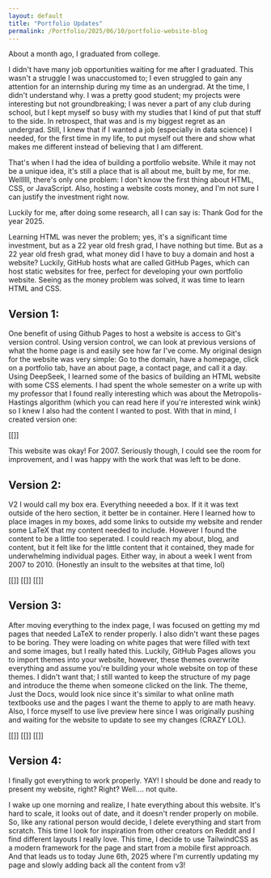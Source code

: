 ```yaml
---
layout: default
title: "Portfolio Updates"
permalink: /Portfolio/2025/06/10/portfolio-website-blog
---
```


About a month ago, I graduated from college. 

I didn't have many job opportunities waiting for me after I graduated. This wasn't a struggle I was unaccustomed to; I even struggled to gain any attention for an internship during my time as an undergrad. At the time, I didn't understand why. I was a pretty good student; my projects were interesting but not groundbreaking; I was never a part of any club during school, but I kept myself so busy with my studies that I kind of put that stuff to the side. In retrospect, that was and is my biggest regret as an undergrad. Still, I knew that if I wanted a job (especially in data science) I needed, for the first time in my life, to put myself out there and show what makes me different instead of believing that I am different.

That's when I had the idea of building a portfolio website. While it may not be a unique idea, it's still a place that is all about me, built by me, for me. Wellllll, there's only one problem: I don't know the first thing about HTML, CSS, or JavaScript. Also, hosting a website costs money, and I'm not sure I can justify the investment right now.

Luckily for me, after doing some research, all I can say is: Thank God for the year 2025.

Learning HTML was never the problem; yes, it's a significant time investment, but as a 22 year old fresh grad, I have nothing but time. But as a 22 year old fresh grad, what money did I have to buy a domain and host a website? Luckily, GitHub hosts what are called GitHub Pages, which can host static websites for free, perfect for developing your own portfolio website. Seeing as the money problem was solved, it was time to learn HTML and CSS.


## Version 1:
One benefit of using Github Pages to host a website is access to Git's version control. Using version control, we can look at previous versions of what the home page is and easily see how far I've come. My original design for the website was very simple: Go to the domain, have a homepage, click on a portfolio tab, have an about page, a contact page, and call it a day. Using DeepSeek, I learned some of the basics of building an HTML website with some CSS elements. I had spent the whole semester on a write up with my professor that I found really interesting which was about the Metropolis-Hastings algorithm (which you can read here if you're interested wink wink) so I knew I also had the content I wanted to post. With that in mind, I created version one:

[[]]

This website was okay! For 2007. Seriously though, I could see the room for improvement, and I was happy with the work that was left to be done.

## Version 2:
V2 I would call my box era. Everything neeeded a box. If it it was text outside of the hero section, it better be in container. Here I learned how to place images in my boxes, add some links to outside my website and render some LaTeX that my content needed to include. However I found the content to be a little too seperated. I could reach my about, blog, and content, but it felt like for the little content that it contained, they made for underwhelming individual pages. Either way, in about a week I went from 2007 to 2010. (Honestly an insult to the websites at that time, lol)

[[]]
[[]]
[[]]

## Version 3:
After moving everything to the index page, I was focused on getting my md pages that needed LaTeX to render properly. I also didn't want these pages to be boring. They were loading on white pages that were filled with text and some images, but I really hated this. Luckily, GitHub Pages allows you to import themes into your website, however, these themes overwrite everything and assume you're building your whole website on top of these themes. I didn't want that; I still wanted to keep the structure of my page and introduce the theme when someone clicked on the link. The theme, Just the Docs, would look nice since it's similar to what online math textbooks use and the pages I want the theme to apply to are math heavy. Also, I force myself to use live preview here since I was originally pushing and waiting for the website to update to see my changes (CRAZY LOL).

[[]]
[[]]
[[]]

## Version 4:
I finally got everything to work properly. YAY! I should be done and ready to present my website, right? Right? Well.... not quite.

I wake up one morning and realize, I hate everything about this website. It's hard to scale, it looks out of date, and it doesn't render properly on mobile. So, like any rational person would decide, I delete everything and start from scratch. This time I look for inspiration from other creators on Reddit and I find different layouts I really love. This time, I decide to use TailwindCSS as a modern framework for the page and start from a mobile first approach. And that leads us to today June 6th, 2025 where I'm currently updating my page and slowly adding back all the content from v3!